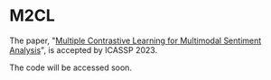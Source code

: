 # M2CL
The paper, "[Multiple Contrastive Learning for Multimodal Sentiment Analysis](https://ieeexplore.ieee.org/document/10096777)", is accepted by ICASSP 2023.

The code will be accessed soon.
